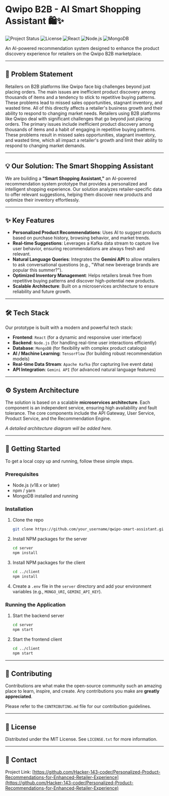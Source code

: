 # Qwipo B2B - AI Smart Shopping Assistant 🛍️✨

![Project Status](https://img.shields.io/badge/status-in%20progress-yellow)
![License](https://img.shields.io/badge/license-MIT-blue.svg)
![React](https://img.shields.io/badge/React-20232A?style=for-the-badge&logo=react&logoColor=61DAFB)
![Node.js](https://img.shields.io/badge/Node.js-339933?style=for-the-badge&logo=nodedotjs&logoColor=white)
![MongoDB](https://img.shields.io/badge/MongoDB-47A248?style=for-the-badge&logo=mongodb&logoColor=white)

An AI-powered recommendation system designed to enhance the product discovery experience for retailers on the Qwipo B2B marketplace.

---

## 🎯 Problem Statement

Retailers on B2B platforms like Qwipo face big challenges beyond just placing orders. The main issues are inefficient product discovery among thousands of items and a tendency to stick to repetitive buying patterns. These problems lead to missed sales opportunities, stagnant inventory, and wasted time. All of this directly affects a retailer's business growth and their ability to respond to changing market needs. Retailers using B2B platforms like Qwipo deal with significant challenges that go beyond just placing orders. The primary issues include inefficient product discovery among thousands of items and a habit of engaging in repetitive buying patterns. These problems result in missed sales opportunities, stagnant inventory, and wasted time, which all impact a retailer's growth and limit their ability to respond to changing market demands.

---

## 💡 Our Solution: The Smart Shopping Assistant

We are building a **"Smart Shopping Assistant,"** an AI-powered recommendation system prototype that provides a personalized and intelligent shopping experience. Our solution analyzes retailer-specific data to offer relevant suggestions, helping them discover new products and optimize their inventory effortlessly.

---

## ✨ Key Features

* **Personalized Product Recommendations**: Uses AI to suggest products based on purchase history, browsing behavior, and market trends.
* **Real-time Suggestions**: Leverages a Kafka data stream to capture live user behavior, ensuring recommendations are always fresh and relevant.
* **Natural Language Queries**: Integrates the **Gemini API** to allow retailers to ask conversational questions (e.g., "What new beverage brands are popular this summer?").
* **Optimized Inventory Management**: Helps retailers break free from repetitive buying patterns and discover high-potential new products.
* **Scalable Architecture**: Built on a microservices architecture to ensure reliability and future growth.

---

## 🛠️ Tech Stack

Our prototype is built with a modern and powerful tech stack:

* **Frontend**: `React` (for a dynamic and responsive user interface)
* **Backend**: `Node.js` (for handling real-time user interactions efficiently)
* **Database**: `MongoDB` (for flexibility with complex product catalogs)
* **AI / Machine Learning**: `TensorFlow` (for building robust recommendation models)
* **Real-time Data Stream**: `Apache Kafka` (for capturing live event data)
* **API Integration**: `Gemini API` (for advanced natural language features)

---

## ⚙️ System Architecture

The solution is based on a scalable **microservices architecture**. Each component is an independent service, ensuring high availability and fault tolerance. The core components include the API Gateway, User Service, Product Service, and the Recommendation Engine.

*A detailed architecture diagram will be added here.*

---

## 🚀 Getting Started

To get a local copy up and running, follow these simple steps.

### Prerequisites

* Node.js (v18.x or later)
* npm / yarn
* MongoDB installed and running

### Installation

1. Clone the repo
    ```sh
    git clone https://github.com/your_username/qwipo-smart-assistant.git
    ```
2. Install NPM packages for the server
    ```sh
    cd server
    npm install
    ```
3. Install NPM packages for the client
    ```sh
    cd ../client
    npm install
    ```
4. Create a `.env` file in the `server` directory and add your environment variables (e.g., `MONGO_URI`, `GEMINI_API_KEY`).

### Running the Application

1. Start the backend server
    ```sh
    cd server
    npm start
    ```
2. Start the frontend client
    ```sh
    cd ../client
    npm start
    ```

---

## 🤝 Contributing

Contributions are what make the open-source community such an amazing place to learn, inspire, and create. Any contributions you make are **greatly appreciated**.

Please refer to the `CONTRIBUTING.md` file for our contribution guidelines.

---

## 📄 License

Distributed under the MIT License. See `LICENSE.txt` for more information.

---

## 📧 Contact

Project Link: [https://github.com/Hacker-143-coder/Personalized-Product-Recommendations-for-Enhanced-Retailer-Experience](https://github.com/Hacker-143-coder/Personalized-Product-Recommendations-for-Enhanced-Retailer-Experience)
